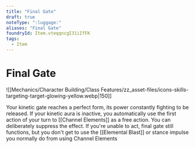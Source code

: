 ```yaml
---
title: "Final Gate"
draft: true
noteType: ":luggage:"
aliases: "Final Gate"
foundryId: Item.vteqqncgI31iIfFK
tags:
  - Item
---
```


# Final Gate
![[Mechanics/Character Building/Class Features/zz_asset-files/icons-skills-targeting-target-glowing-yellow.webp|150]]

Your kinetic gate reaches a perfect form, its power constantly fighting to be released. If your kinetic aura is inactive, you automatically use the first action of your turn to [[Channel Elements]] as a free action. You can deliberately suppress the effect. If you're unable to act, final gate still functions, but you don't get to use the [[Elemental Blast]] or stance impulse you normally do from using Channel Elements
